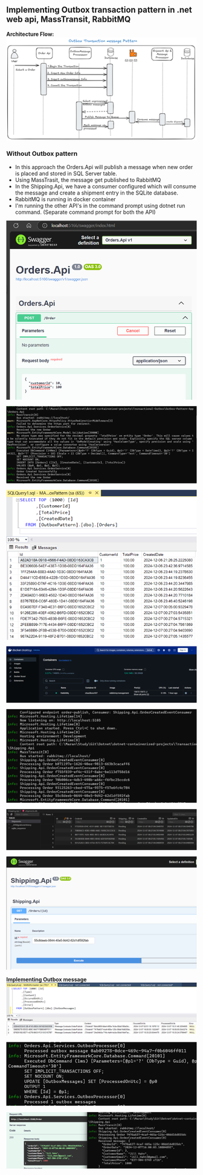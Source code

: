 ## Implementing Outbox transaction pattern in .net web api, MassTransit, RabbitMQ

**Architecture Flow:**
![alt text](images/image-10.png)


### Without Outbox pattern
 - In this approach the Orders.Api will publish a message when new order is placed and stored in SQL Server table.
 - Using MassTrasit, the message get published to RabbitMQ
 - In the Shipping.Api, we have a consumer configured which will consume the message and create a shipment entry in the SQLite database.
 - RabbitMQ is running in docker container
 - I'm running the other API's in the command prompt using dotnet run command. (Separate command prompt for both the API)

 ![alt text](images/image-1.png)

 ![alt text](images/image.png)

 ![alt text](images/image-2.png)

 ![alt text](images/image-6.png)

 ![alt text](images/image-3.png)

 ![alt text](images/image-4.png)


 ![alt text](images/image-5.png)

 **Implementing Outbox message**
![alt text](images/image-8.png)

![alt text](images/image-9.png)

 ![alt text](images/image-7.png)